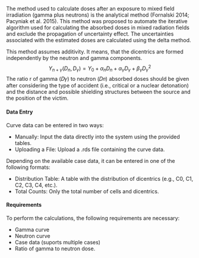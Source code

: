 
The method used to calculate doses after an exposure to mixed field irradiation (gamma plus neutrons) is the analytical method (Fornalski 2014; Pacyniak et al. 2015). This method was proposed to automate the iterative algorithm used for calculating the absorbed doses in mixed radiation fields and exclude the propagation of uncertainty effect. 
The uncertainties associated with the estimated doses are calculated using the delta method.

This method assumes additivity. It means, that the dicentrics are formed independently by the neutron and gamma components.
$$
Y_{n+\gamma}(D_n,D_\gamma) = Y_0 + \alpha_n D_n + \alpha_\gamma D_\gamma + \beta_\gamma D_\gamma^2
$$
The ratio r of gamma (𝐷𝛾) to neutron (𝐷𝑛) absorbed doses should be given after considering the type of accident (i.e., critical or a nuclear detonation) and the distance and possible shielding structures between the source and the position of the victim.

#### Data Entry
Curve data can be entered in two ways:
 - Manually: Input the data directly into the system using the provided tables.
 - Uploading a File: Upload a .rds file containing the curve data.

Depending on the available case data, it can be entered in one of the following formats:
 - Distribution Table: A table with the distribution of dicentrics (e.g., C0, C1, C2, C3, C4, etc.).
 - Total Counts: Only the total number of cells and dicentrics.

#### Requirements
To perform the calculations, the following requirements are necessary:
 - Gamma curve
 - Neutron curve
 - Case data (suports multiple cases)
 - Ratio of gamma to neutron dose. 
